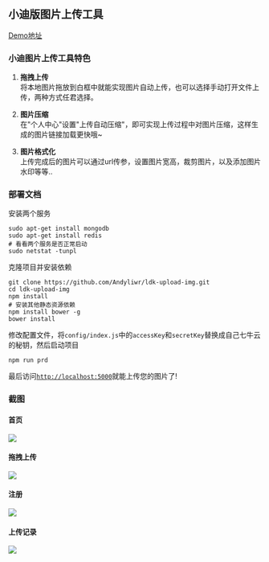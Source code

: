 ## **小迪版图片上传工具**
[Demo地址](https://upload.andylistudio.com)
### **小迪图片上传工具特色**
1. **拖拽上传**
<br>将本地图片拖放到白框中就能实现图片自动上传，也可以选择手动打开文件上传，两种方式任君选择。

2. **图片压缩**
<br>在"个人中心"设置"上传自动压缩"，即可实现上传过程中对图片压缩，这样生成的图片链接加载更快哦~

3. **图片格式化**
<br>上传完成后的图片可以通过url传参，设置图片宽高，裁剪图片，以及添加图片水印等等..

### **部署文档**
安装两个服务
```
sudo apt-get install mongodb
sudo apt-get install redis
# 看看两个服务是否正常启动
sudo netstat -tunpl
```
克隆项目并安装依赖
```
git clone https://github.com/Andyliwr/ldk-upload-img.git
cd ldk-upload-img
npm install
# 安装其他静态资源依赖
npm install bower -g
bower install
```
修改配置文件，将`config/index.js`中的`accessKey`和`secretKey`替换成自己七牛云的秘钥，然后启动项目
```
npm run prd
```
最后访问[`http://localhost:5000`](http://localhost:5000)就能上传您的图片了!

### **截图**
#### **首页**
<img src="https://fs.andylistudio.com/1521210473840.jpg/default" />

#### **拖拽上传**
<img src="https://fs.andylistudio.com/1521210471220.jpg/default" />

#### **注册**
<img src="https://fs.andylistudio.com/1521210480561.jpg/default" />

#### **上传记录**
<img src="https://fs.andylistudio.com/1521210477738.jpg/default" />





